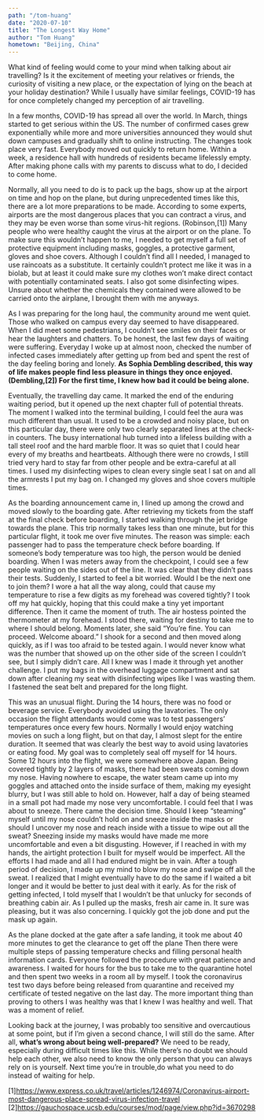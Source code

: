 ```yaml
---
path: "/tom-huang"
date: "2020-07-10"
title: "The Longest Way Home"
author: "Tom Huang"
hometown: "Beijing, China"
---
```

What kind of feeling would come to your mind when talking about air travelling? Is it the excitement of meeting your relatives or friends, the curiosity of visiting a new place, or the expectation of lying on the beach at your holiday destination? While I usually have similar feelings, COVID-19 has for once completely changed my perception of air travelling.

In a few months, COVID-19 has spread all over the world. In March, things started to get serious within the US. The number of confirmed cases grew exponentially while more and more universities announced they would shut down campuses and gradually shift to online instructing. The changes took place very fast. Everybody moved out quickly to return home. Within a week, a residence hall with hundreds of residents became lifelessly empty. After making phone calls with my parents to discuss what to do, I decided to come home.

Normally, all you need to do is to pack up the bags, show up at the airport on time and hop on the plane, but during unprecedented times like this, there are a lot more preparations to be made. According to some experts, airports are the most dangerous places that you can contract a virus, and they may be even worse than some virus-hit regions. (Robinson,[1]) Many people who were healthy caught the virus at the airport or on the plane. To make sure this wouldn’t happen to me, I needed to get myself a full set of protective equipment including masks, goggles, a protective garment, gloves and shoe covers. Although I couldn’t find all I needed, I managed to use raincoats as a substitute. It certainly couldn’t protect me like it was in a biolab, but at least it could make sure my clothes won’t make direct contact with potentially contaminated seats. I also got some disinfecting wipes. Unsure about whether the chemicals they contained were allowed to be carried onto the airplane, I brought them with me anyways. 

As I was preparing for the long haul, the community around me went quiet. Those who walked on campus every day seemed to have disappeared. When I did meet some pedestrians, I couldn’t see smiles on their faces or hear the laughters and chatters. To be honest, the last few days of waiting were suffering. Everyday I woke up at almost noon, checked the number of infected cases immediately after getting up from bed and spent the rest of the day feeling boring and lonely. **As Sophia Dembling described, this way of life makes people find less pleasure in things they once enjoyed.(Dembling,[2]) For the first time, I knew how bad it could be being alone.**

Eventually, the travelling day came. It marked the end of the enduring waiting period, but it opened up the next chapter full of potential threats. The moment I walked into the terminal building, I could feel the aura was much different than usual. It used to be a crowded and noisy place, but on this particular day, there were only two clearly separated lines at the check-in counters. The busy international hub turned into a lifeless building with a tall steel roof and the hard marble floor. It was so quiet that I could hear every of my breaths and heartbeats. Although there were no crowds, I still tried very hard to stay far from other people and be extra-careful at all times. I used my disinfecting wipes to clean every single seat I sat on and all the armrests I put my bag on. I changed my gloves and shoe covers multiple times. 

As the boarding announcement came in, I lined up among the crowd and moved slowly to the boarding gate. After retrieving my tickets from the staff at the final check before boarding, I started walking through the jet bridge towards the plane. This trip normally takes less than one minute, but for this particular flight, it took me over five minutes. The reason was simple: each passenger had to pass the temperature check before boarding. If someone’s body temperature was too high, the person would be denied boarding. When I was meters away from the checkpoint, I could see a few people waiting on the sides out of the line. It was clear that they didn’t pass their tests. Suddenly, I started to feel a bit worried. Would I be the next one to join them? I wore a hat all the way along, could that cause my temperature to rise a few digits as my forehead was covered tightly? I took off my hat quickly, hoping that this could make a tiny yet important difference. Then it came the moment of truth. The air hostess pointed the thermometer at my forehead. I stood there, waiting for destiny to take me to where I should belong. Moments later, she said “You’re fine. You can proceed. Welcome aboard.” I shook for a second and then moved along quickly, as if I was too afraid to be tested again. I would never know what was the number that showed up on the other side of the screen I couldn’t see, but I simply didn’t care. All I knew was I made it through yet another challenge. I put my bags in the overhead luggage compartment and sat down after cleaning my seat with disinfecting wipes like I was wasting them. I fastened the seat belt and prepared for the long flight.

This was an unusual flight. During the 14 hours, there was no food or beverage service. Everybody avoided using the lavatories. The only occasion the flight attendants would come was to test passengers’ temperatures once every few hours. Normally I would enjoy watching movies on such a long flight, but on that day, I almost slept for the entire duration. It seemed that was clearly the best way to avoid using lavatories or eating food. My goal was to completely seal off myself for 14 hours. Some 12 hours into the flight, we were somewhere above Japan. Being covered tightly by 2 layers of masks, there had been sweats coming down my nose. Having nowhere to escape, the water steam came up into my goggles and attached onto the inside surface of them, making my eyesight blurry, but I was still able to hold on. However, half a day of being steamed in a small pot had made my nose very uncomfortable. I could feel that I was about to sneeze. There came the decision time. Should I keep “steaming” myself until my nose couldn’t hold on and sneeze inside the masks or should I uncover my nose and reach inside with a tissue to wipe out all the sweat? Sneezing inside my masks would have made me more uncomfortable and even a bit disgusting. However, if I reached in with my hands, the airtight protection I built for myself would be imperfect. All the efforts I had made and all I had endured might be in vain. After a tough period of decision, I made up my mind to blow my nose and swipe off all the sweat. I realized that I might eventually have to do the same if I waited a bit longer and it would be better to just deal with it early. As for the risk of getting infected, I told myself that I wouldn’t be that unlucky for seconds of breathing cabin air. As I pulled up the masks, fresh air came in. It sure was pleasing, but it was also concerning. I quickly got the job done and put the mask up again. 

As the plane docked at the gate after a safe landing, it took me about 40 more minutes to get the clearance to get off the plane Then there were multiple steps of passing temperature checks and filling personal health information cards. Everyone followed the procedure with great patience and awareness. I waited for hours for the bus to take me to the quarantine hotel and then spent two weeks in a room all by myself. I took the coronavirus test two days before being released from quarantine and received my certificate of tested negative on the last day. The more important thing than proving to others I was healthy was that I knew I was healthy and well. That was a moment of relief.

Looking back at the journey, I was probably too sensitive and overcautious at some point, but if I’m given a second chance, I will still do the same. After all, **what’s wrong about being well-prepared?** We need to be ready, especially during difficult times like this. While there’s no doubt we should help each other, we also need to know the only person that you can always rely on is yourself. Next time you’re in trouble,do what you need to do instead of waiting for help.

[1]https://www.express.co.uk/travel/articles/1246974/Coronavirus-airport-most-dangerous-place-spread-virus-infection-travel
[2]https://gauchospace.ucsb.edu/courses/mod/page/view.php?id=3670298
